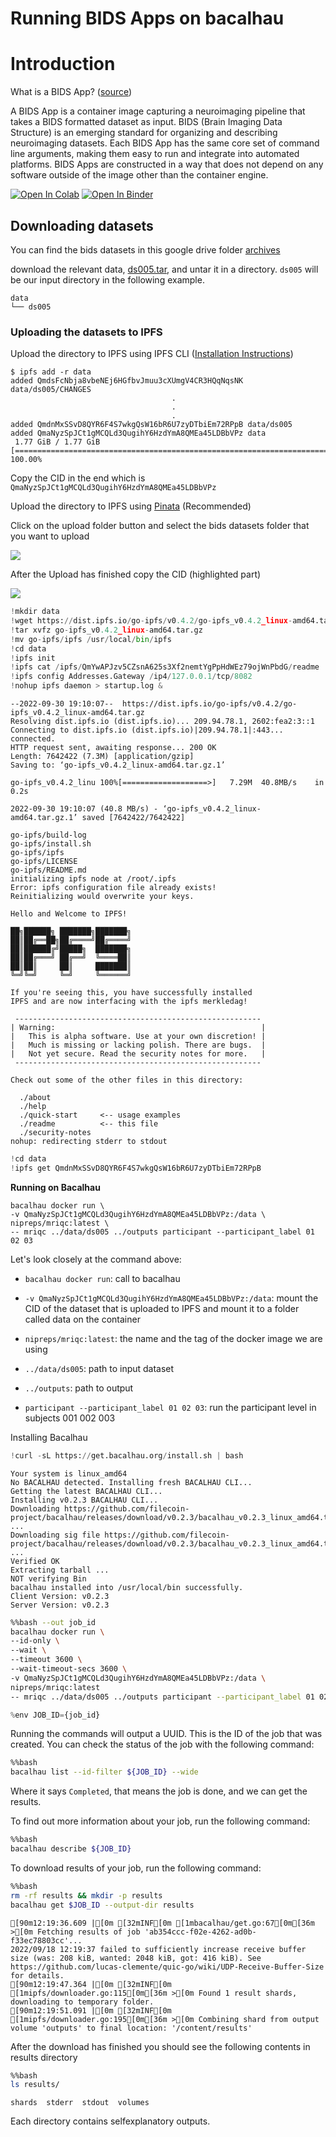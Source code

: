 # Running BIDS Apps on bacalhau


# Introduction

What is a BIDS App? ([source](https://bids-apps.neuroimaging.io/about/))

A BIDS App is a container image capturing a neuroimaging pipeline that takes a BIDS formatted dataset as input. BIDS (Brain Imaging Data Structure) is an emerging standard for organizing and describing neuroimaging datasets. Each BIDS App has the same core set of command line arguments, making them easy to run and integrate into automated platforms. BIDS Apps are constructed in a way that does not depend on any software outside of the image other than the container engine.

[![Open In Colab](https://colab.research.google.com/assets/colab-badge.svg)](https://colab.research.google.com/github/bacalhau-project/examples/blob/main/miscellaneous/BIDS/index.ipynb)
[![Open In Binder](https://mybinder.org/badge.svg)](https://mybinder.org/v2/gh/bacalhau-project/examples/HEAD?labpath=miscellaneous/BIDS/index.ipynb)


## **Downloading datasets**

You can find the bids datasets in this google drive folder [archives](https://drive.google.com/drive/folders/0B2JWN60ZLkgkMGlUY3B4MXZIZW8?resourcekey=0-EYVSOlRbxeFKO8NpjWWM3w) 

download the relevant data, [ds005.tar](https://drive.google.com/drive/folders/0B2JWN60ZLkgkMGlUY3B4MXZIZW8), and untar it in a directory. `ds005` will be our input directory in the following example.


```
data
└── ds005
```



### **Uploading the datasets to IPFS**

Upload the directory to IPFS using IPFS CLI ([Installation Instructions](https://docs.ipfs.tech/install/command-line/#official-distributions))


```
$ ipfs add -r data
added QmdsFcNbja8vbeNEj6HGfbvJmuu3cXUmgV4CR3HQqNqsNK data/ds005/CHANGES
                                    .
                                    .
                                    .
added QmdnMxSSvD8QYR6F4S7wkgQsW16bR6U7zyDTbiEm72RPpB data/ds005
added QmaNyzSpJCt1gMCQLd3QugihY6HzdYmA8QMEa45LDBbVPz data
 1.77 GiB / 1.77 GiB [=========================================================================================] 100.00%
```


Copy the CID in the end which is `QmaNyzSpJCt1gMCQLd3QugihY6HzdYmA8QMEa45LDBbVPz`

Upload the directory to IPFS using [Pinata](https://app.pinata.cloud/) (Recommended)

Click on the upload folder button and select the bids datasets folder that you want to upload

![](https://i.imgur.com/btnHw3N.png)


After the Upload has finished copy the CID (highlighted part)

![](https://i.imgur.com/rETHXXz.png)




```python
!mkdir data
!wget https://dist.ipfs.io/go-ipfs/v0.4.2/go-ipfs_v0.4.2_linux-amd64.tar.gz
!tar xvfz go-ipfs_v0.4.2_linux-amd64.tar.gz
!mv go-ipfs/ipfs /usr/local/bin/ipfs
!cd data
!ipfs init
!ipfs cat /ipfs/QmYwAPJzv5CZsnA625s3Xf2nemtYgPpHdWEz79ojWnPbdG/readme
!ipfs config Addresses.Gateway /ip4/127.0.0.1/tcp/8082
!nohup ipfs daemon > startup.log &
```

    --2022-09-30 19:10:07--  https://dist.ipfs.io/go-ipfs/v0.4.2/go-ipfs_v0.4.2_linux-amd64.tar.gz
    Resolving dist.ipfs.io (dist.ipfs.io)... 209.94.78.1, 2602:fea2:3::1
    Connecting to dist.ipfs.io (dist.ipfs.io)|209.94.78.1|:443... connected.
    HTTP request sent, awaiting response... 200 OK
    Length: 7642422 (7.3M) [application/gzip]
    Saving to: ‘go-ipfs_v0.4.2_linux-amd64.tar.gz.1’
    
    go-ipfs_v0.4.2_linu 100%[===================>]   7.29M  40.8MB/s    in 0.2s    
    
    2022-09-30 19:10:07 (40.8 MB/s) - ‘go-ipfs_v0.4.2_linux-amd64.tar.gz.1’ saved [7642422/7642422]
    
    go-ipfs/build-log
    go-ipfs/install.sh
    go-ipfs/ipfs
    go-ipfs/LICENSE
    go-ipfs/README.md
    initializing ipfs node at /root/.ipfs
    Error: ipfs configuration file already exists!
    Reinitializing would overwrite your keys.
    
    Hello and Welcome to IPFS!
    
    ██╗██████╗ ███████╗███████╗
    ██║██╔══██╗██╔════╝██╔════╝
    ██║██████╔╝█████╗  ███████╗
    ██║██╔═══╝ ██╔══╝  ╚════██║
    ██║██║     ██║     ███████║
    ╚═╝╚═╝     ╚═╝     ╚══════╝
    
    If you're seeing this, you have successfully installed
    IPFS and are now interfacing with the ipfs merkledag!
    
     -------------------------------------------------------
    | Warning:                                              |
    |   This is alpha software. Use at your own discretion! |
    |   Much is missing or lacking polish. There are bugs.  |
    |   Not yet secure. Read the security notes for more.   |
     -------------------------------------------------------
    
    Check out some of the other files in this directory:
    
      ./about
      ./help
      ./quick-start     <-- usage examples
      ./readme          <-- this file
      ./security-notes
    nohup: redirecting stderr to stdout



```python
!cd data
!ipfs get QmdnMxSSvD8QYR6F4S7wkgQsW16bR6U7zyDTbiEm72RPpB
```


**Running on Bacalhau** 

```
bacalhau docker run \
-v QmaNyzSpJCt1gMCQLd3QugihY6HzdYmA8QMEa45LDBbVPz:/data \
nipreps/mriqc:latest \
-- mriqc ../data/ds005 ../outputs participant --participant_label 01 02 03
```

Let's look closely at the command above:

* `bacalhau docker run`: call to bacalhau 
  
* `-v QmaNyzSpJCt1gMCQLd3QugihY6HzdYmA8QMEa45LDBbVPz:/data`: mount the CID of the dataset that is uploaded to IPFS and mount it to a folder called data on the container

* `nipreps/mriqc:latest`: the name and the tag of the docker image we are using

* `../data/ds005`: path to input dataset

* `../outputs`: path to output

* `participant --participant_label 01 02 03`: run the participant level in subjects 001 002 003



Installing Bacalhau


```python
!curl -sL https://get.bacalhau.org/install.sh | bash
```

    Your system is linux_amd64
    No BACALHAU detected. Installing fresh BACALHAU CLI...
    Getting the latest BACALHAU CLI...
    Installing v0.2.3 BACALHAU CLI...
    Downloading https://github.com/filecoin-project/bacalhau/releases/download/v0.2.3/bacalhau_v0.2.3_linux_amd64.tar.gz ...
    Downloading sig file https://github.com/filecoin-project/bacalhau/releases/download/v0.2.3/bacalhau_v0.2.3_linux_amd64.tar.gz.signature.sha256 ...
    Verified OK
    Extracting tarball ...
    NOT verifying Bin
    bacalhau installed into /usr/local/bin successfully.
    Client Version: v0.2.3
    Server Version: v0.2.3



```bash
%%bash --out job_id
bacalhau docker run \
--id-only \ 
--wait \
--timeout 3600 \
--wait-timeout-secs 3600 \
-v QmaNyzSpJCt1gMCQLd3QugihY6HzdYmA8QMEa45LDBbVPz:/data \
nipreps/mriqc:latest 
-- mriqc ../data/ds005 ../outputs participant --participant_label 01 02 03
```


```python
%env JOB_ID={job_id}
```


Running the commands will output a UUID. This is the ID of the job that was created. You can check the status of the job with the following command:



```bash
%%bash
bacalhau list --id-filter ${JOB_ID} --wide
```


Where it says `Completed`, that means the job is done, and we can get the results.

To find out more information about your job, run the following command:


```bash
%%bash
bacalhau describe ${JOB_ID}
```

To download results of your job, run the following command:


```bash
%%bash
rm -rf results && mkdir -p results
bacalhau get $JOB_ID --output-dir results
```

    [90m12:19:36.609 |[0m [32mINF[0m [1mbacalhau/get.go:67[0m[36m >[0m Fetching results of job 'ab354ccc-f02e-4262-ad0b-f33ec78803cc'...
    2022/09/18 12:19:37 failed to sufficiently increase receive buffer size (was: 208 kiB, wanted: 2048 kiB, got: 416 kiB). See https://github.com/lucas-clemente/quic-go/wiki/UDP-Receive-Buffer-Size for details.
    [90m12:19:47.364 |[0m [32mINF[0m [1mipfs/downloader.go:115[0m[36m >[0m Found 1 result shards, downloading to temporary folder.
    [90m12:19:51.091 |[0m [32mINF[0m [1mipfs/downloader.go:195[0m[36m >[0m Combining shard from output volume 'outputs' to final location: '/content/results'


After the download has finished you should 
see the following contents in results directory


```bash
%%bash
ls results/
```

    shards	stderr	stdout	volumes


Each directory contains selfexplanatory outputs.
